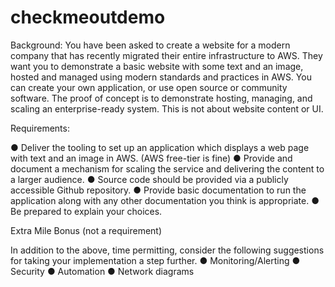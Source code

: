 # checkmeoutdemo

Background:
You have been asked to create a website for a modern company that has recently migrated
their entire infrastructure to AWS. They want you to demonstrate a basic website with some
text and an image, hosted and managed using modern standards and practices in AWS.
You can create your own application, or use open source or community software. The proof
of concept is to demonstrate hosting, managing, and scaling an enterprise-ready system.
This is not about website content or UI.

Requirements:

● Deliver the tooling to set up an application which displays a web page with text and
an image in AWS. (AWS free-tier is fine)
● Provide and document a mechanism for scaling the service and delivering the
content to a larger audience.
● Source code should be provided via a publicly accessible Github repository.
● Provide basic documentation to run the application along with any other
documentation you think is appropriate.
● Be prepared to explain your choices.


Extra Mile Bonus (not a requirement)

In addition to the above, time permitting, consider the following suggestions for taking your
implementation a step further.
● Monitoring/Alerting
● Security
● Automation
● Network diagrams